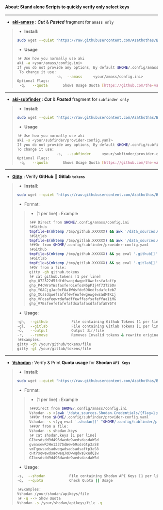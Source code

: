 #### About: Stand alone Scripts to quickly verify only select keys 
---
- [**aki-amass**](https://github.com/Azathothas/BugGPT-Tools/blob/main/aki/Scripts/aki-amass.sh) : ***Cut*** & ***Pasted*** fragment for `amass only`
> - **Install**: 
> ```bash
> sudo wget --quiet "https://raw.githubusercontent.com/Azathothas/BugGPT-Tools/main/aki/Scripts/aki-amass.sh" -O /usr/local/bin/aki-amass && sudo chmod +xwr /usr/local/bin/aki-amass
> ```
> - **Usage**
> ```bash
> !# Use how you normally use aki
> aki -a <your/amass/config.ini> 
> If you do not provide any options, By default $HOME/.config/amass/config.ini will be used
>  To change it use:
>                   -a,  --amass     <your/amass/config.ini>
> Optional Flags:
>  -q,   --quota       Shows Usage Quota [https://github.com/the-valluvarsploit/APIkeyBeast] (Limited)                     
> ```
---
- [**aki-subfinder**](https://github.com/Azathothas/BugGPT-Tools/blob/main/aki/Scripts/aki-subfinder.sh) : ***Cut*** & ***Pasted*** fragment for `subfinder only`
> - **Install**: 
> ```bash
> sudo wget --quiet "https://raw.githubusercontent.com/Azathothas/BugGPT-Tools/main/aki/Scripts/aki-subfinder.sh" -O /usr/local/bin/aki-subfinder && sudo chmod +xwr /usr/local/bin/aki-subfinder
> ```
> - **Usage**
> ```bash
> !# Use how you normally use aki
> aki -s <your/subfinder/provider-config.yaml> 
> If you do not provide any options, By default $HOME/.config/subfinder/provider-config.yaml will be used
> To change it use:
>                   -s,  --subfinder     <your/subfinder/provider-config.yaml>
> Optional Flags:
>  -q,   --quota       Shows Usage Quota [https://github.com/the-valluvarsploit/APIkeyBeast] (Limited)                  
> ```
---
- [**Gitty**](https://github.com/Azathothas/BugGPT-Tools/blob/main/aki/Scripts/gitty.sh) : Verify **GitHub** || **Gitlab** **`tokens`**
> - **Install**: 
> ```bash
> sudo wget --quiet "https://raw.githubusercontent.com/Azathothas/BugGPT-Tools/main/aki/Scripts/gitty.sh" -O /usr/local/bin/gitty && sudo chmod +xwr /usr/local/bin/gitty
> ```
> - Format:
> > - (1 per line) : Example
> > ```bash
> > !## Direct from $HOME/.config/amass/config.ini
> > !#Github
> > tmpfile=$(mktemp /tmp/github.XXXXXX) && awk '/data_sources.GitHub.accountname/{flag=1;next} /^\[/{flag=0} flag && /apikey/{print $3}' "$HOME/.config/amass/config.ini" > "$tmpfile" && gitty -gh "$tmpfile" && rm "$tmpfile"
> > !#Gitlab
> > tmpfile=$(mktemp /tmp/gitlab.XXXXXX) && awk '/data_sources.GitLab.accountname/{flag=1;next} /^\[/{flag=0} flag && /apikey/{print $3}' "$HOME/.config/amass/config.ini" > "$tmpfile" && gitty -gl "$tmpfile" && rm "$tmpfile"
> > !##Or from $HOME/.config/subfinder/provider-config.yaml
> > !#Github
> > tmpfile=$(mktemp /tmp/github.XXXXXX) && yq eval '.github[]' "$HOME/.config/subfinder/provider-config.yaml" > "$tmpfile" && gitty -gh "$tmpfile" && rm "$tmpfile"
> > !#Gitlab
> > tmpfile=$(mktemp /tmp/gitlab.XXXXXX) && yq eval '.gitlab[]' "$HOME/.config/subfinder/provider-config.yaml" > "$tmpfile" && gitty -gh "$tmpfile" && rm "$tmpfile"
> > !#Or from a file:
> > gitty -gh github.tokens
> > !# cat github.tokens [1 per line]
> > ghp_072322d5fdfdfsaojdwqpdf0wefcsfafaffp
> > ghp_P4cWroYWsfasferoiefosN6pPIj4f73T2SOv
> > ghp_Y0ACjgJac0cF8a1WWsfde698edfsdafefeb7
> > ghp_XCssdqwefsafdfewfewfewgewgewsadMTKIj
> > ghp_VFosafeewrdafadffewffasfsafeffaaIiMG
> > ghp_V7BsfeefefafefafdsafafasdfafafaEY6T4
> > ```
> - **Usage**: 
> ```bash
> -gh,  --github           File containing Github Tokens [1 per line]
> -gl,  --gitlab           File containing Gitlab Tokens [1 per line]
> -o,   --output           Output dir/file
> -r,   --remove           Removes Invalid tokens & rewrite original
> !#Examples: 
>gitty -gh /your/github/tokens/file
>gitty -gl /your/gitlab/tokens/file
>```
---
- [**Vshodan**](https://github.com/Azathothas/BugGPT-Tools/blob/main/aki/Scripts/vshodan.sh) : Verify & Print **Quota usage** for **Shodan** **`API Keys`**
> - **Install**: 
> ```bash
> sudo wget --quiet "https://raw.githubusercontent.com/Azathothas/BugGPT-Tools/main/aki/Scripts/vshodan.sh" -O /usr/local/bin/Vshodan && sudo chmod +xwr /usr/local/bin/Vshodan
> ```
> - Format:
> > - (1 per line) : Example
> > ```bash
> > !##Direct from $HOME/.config/amass/config.ini
> > Vshodan -s <(awk '/data_sources.Shodan.Credentials/{flag=1;next} /^\[/{flag=0} flag && /apikey/{print $3}' "$HOME/.config/amass/config.ini")
> > !##Or from $HOME/.config/subfinder/provider-config.yaml
> > Vshodan -s <(yq eval '.shodan[]' "$HOME/.config/subfinder/provider-config.yaml")
> > !##Or from a file:
> > Vshodan -s shodan.keys
> > !# cat shodan.keys [1 per line]
> > GIbxsdsdd9d496dwede9wedsdasdaWSd
> > gvmasewRJHe1337SdWew69sdsGtp3aS8
> > vmTqewsadsadweqwdsadsadsaftp3aS8
> > cHtPsqwewdsadweqJoDwwqdwsBxedQIw
> > GIbxsdsdd9d496dwede9wedsdasdaWSd
> > ```
> - **Usage**: 
> ```bash
> -s,  --shodan           File containing Shodan API Keys [1 per line]
> -q,  --quota            Check Quota || Usage
>
> !#Examples:
> Vshodan /your/shodan/apikeys/file
> !# -q --> Show Quota
> Vshodan -s /your/shodan/apikeys/file -q
>```
